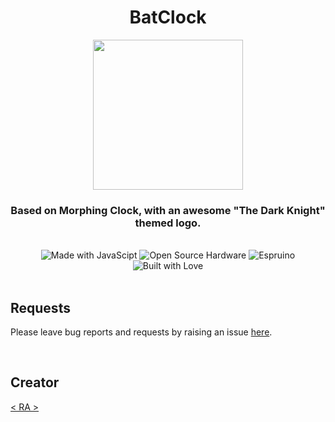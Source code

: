 <div align="center">
<h1> BatClock </h1>
<p align="center">
  <img src="https://github.com/espruino/BangleApps/raw/master/apps/batclock/assets/screenshot.png" height="240px">
</p>
<h3>Based on Morphing Clock, with an awesome "The Dark Knight" themed logo.
</h3>
<br>
<img src="https://img.shields.io/badge/Made%20with-JavaScript-f0db4f?style=for-the-badge&amp;logo=javascipt" alt="Made with JavaScipt"> <img src="https://img.shields.io/badge/Open%20Source%20Hardware-%E2%9A%99-blue?style=for-the-badge&amp;logo=open-source-initiative" alt="Open Source Hardware"> <img src="https://img.shields.io/badge/espruino-%E2%98%95-white?style=for-the-badge" alt="Espruino"> <img src="https://img.shields.io/badge/Built%20With-%E2%99%A1-critical?style=for-the-badge&amp;logo=github" alt="Built with Love">


</div>

<br>

## Requests

Please leave bug reports and requests by raising an issue [here](https://github.com/ra101/BangleApps).

<br>

## Creator

[< RA >](https://github.com/ra101)